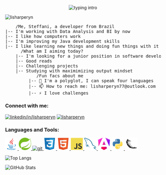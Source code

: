 <p align="center">
<img src="https://readme-typing-svg.herokuapp.com?color=08CE90&center=true&vCenter=true&lines=Hello,+everyone!!!;My+name's+Steffan+Amorim;I'm+a+full-stack+developer" alt="typing intro">
</p>
<p align="left"> <img src="https://komarev.com/ghpvc/?username=lisharperyn&label=Profile%20views&color=0e75b6&style=flat-square" alt="lisharperyn" /></p>

<pre align="left">
    /Me, Steffani, a developer from Brazil
|-- I'm working with Data Analysis and BI by now
|-- I like how computers work
|-- I'm improving my Java development skills
|-- I like learning new things and doing fun things with it 
      /What am I aiming today?
    |-- I'm looking for a junior position in software development
    |-- Good reads
    |-- Challenging projects
    |-- Studying with maximimizing output mindset 
            /Fun facs about me
         |-- 💬 I'm a polyglot, I can speak four languages
         |-- 📫 How to reach me: lisharperyn77@outlook.com
         |-- ⚡ I love challenges 
</pre>

<h3 align="left">Connect with me:</h3>

<p align="left">
<a href="https://linkedin.com/in/steffani-amorim-b541791b7" target="blank"><img align="center" src="https://raw.githubusercontent.com/rahuldkjain/github-profile-readme-generator/master/src/images/icons/Social/linked-in-alt.svg" alt="linkedin/in/lisharperyn" height="30" width="40" /></a>
<a href="https://instagram.com/lisharperyn" target="blank"><img align="center" src="https://raw.githubusercontent.com/rahuldkjain/github-profile-readme-generator/master/src/images/icons/Social/instagram.svg" alt="lisharperyn" height="30" width="40" /></a>

<h3 align="left">Languages and Tools:</h3>

<p align="left">
<a href="https://www.java.com/pt-BR/" target="_blank" rel="noreferrer"> <img src="https://raw.githubusercontent.com/devicons/devicon/master/icons/java/java-original.svg" alt="java" width="40" height="40"/> </a>
<a href="https://spring.io/" target="_blank" rel="noreferrer"> <img src="https://raw.githubusercontent.com/devicons/devicon/master/icons/spring/spring-original.svg" alt="spring" width="40" height="40"/> </a>
<a href="https://git-scm.com/" target="_blank" rel="noreferrer"> <img src="https://www.vectorlogo.zone/logos/git-scm/git-scm-icon.svg" alt="git" width="40" height="40"/> </a>
<a href="https://www.w3schools.com/spring/" target="_blank" rel="noreferrer"> <img src="https://raw.githubusercontent.com/devicons/devicon/master/icons/css3/css3-original.svg" alt="css3" width="40" height="40"/> </a>
<a href="https://www.w3.org/html/" target="_blank" rel="noreferrer"> <img src="https://raw.githubusercontent.com/devicons/devicon/master/icons/html5/html5-original.svg" alt="html5" width="40" height="40"/> </a>
<a href="https://developer.mozilla.org/en-US/docs/Web/JavaScript" target="_blank" rel="noreferrer"> <img src="https://raw.githubusercontent.com/devicons/devicon/master/icons/javascript/javascript-original.svg" alt="javascript" width="40" height="40"/> </a>
<a href="https://www.mysql.com/" target="_blank" rel="noreferrer"> <img src="https://raw.githubusercontent.com/devicons/devicon/master/icons/mysql/mysql-original.svg" alt="mysql" width="40" height="40"/> </a>
<a href="https://angular.dev/" target="_blank" rel="noreferrer"> <img src="https://raw.githubusercontent.com/devicons/devicon/master/icons/angular/angular-original.svg" alt="angular" width="40" height="40"/> </a>
<a href="https://www.python.org/" target="_blank" rel="noreferrer"> <img src="https://raw.githubusercontent.com/devicons/devicon/master/icons/python/python-original.svg" alt="python" width="40" height="40"/> </a> 
<a href="https://flask.palletsprojects.com/en/stable/" target="_blank" rel="noreferrer"> <img src="https://raw.githubusercontent.com/devicons/devicon/master/icons/flask/flask-original.svg" alt="flask" width="40" height="40"/> </a> 
</p>

![Top Langs](https://github-readme-stats-git-masterrstaa-rickstaa.vercel.app/api/top-langs/?username=lisharperyn&layout=compact&bg_color=000&border_color=30A3DC&title_color=E94D5F&text_color=FFF)

![GitHub Stats](https://github-readme-stats.vercel.app/api?username=lisharperyn&theme=transparent&bg_color=000&border_color=30A3DC&show_icons=true&icon_color=30A3DC&title_color=E94D5F&text_color=FFF)
